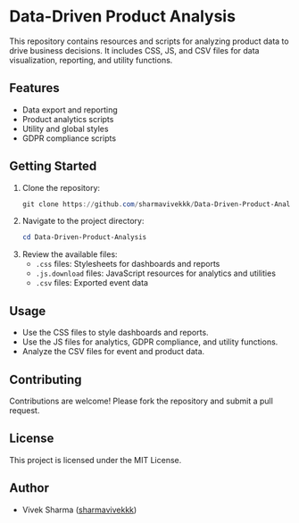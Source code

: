 # Data-Driven Product Analysis

This repository contains resources and scripts for analyzing product data to drive business decisions. It includes CSS, JS, and CSV files for data visualization, reporting, and utility functions.

## Features
- Data export and reporting
- Product analytics scripts
- Utility and global styles
- GDPR compliance scripts

## Getting Started
1. Clone the repository:
   ```powershell
   git clone https://github.com/sharmavivekkk/Data-Driven-Product-Analysis.git
   ```
2. Navigate to the project directory:
   ```powershell
   cd Data-Driven-Product-Analysis
   ```
3. Review the available files:
   - `.css` files: Stylesheets for dashboards and reports
   - `.js.download` files: JavaScript resources for analytics and utilities
   - `.csv` files: Exported event data

## Usage
- Use the CSS files to style dashboards and reports.
- Use the JS files for analytics, GDPR compliance, and utility functions.
- Analyze the CSV files for event and product data.

## Contributing
Contributions are welcome! Please fork the repository and submit a pull request.

## License
This project is licensed under the MIT License.

## Author
- Vivek Sharma ([sharmavivekkk](https://github.com/sharmavivekkk))
